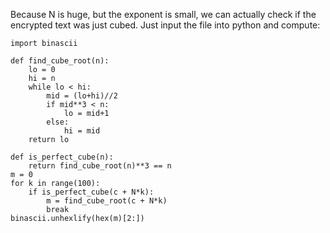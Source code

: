 Because N is huge, but the exponent is small, we can actually check if the encrypted text was just cubed.
Just input the file into python and compute:
```
import binascii

def find_cube_root(n):
    lo = 0
    hi = n
    while lo < hi:
        mid = (lo+hi)//2
        if mid**3 < n:
            lo = mid+1
        else:
            hi = mid
    return lo

def is_perfect_cube(n):
    return find_cube_root(n)**3 == n
m = 0
for k in range(100):
    if is_perfect_cube(c + N*k):
        m = find_cube_root(c + N*k)
        break
binascii.unhexlify(hex(m)[2:])
```
